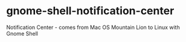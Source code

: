gnome-shell-notification-center
===============================

Notification Center - comes from Mac OS Mountain Lion to Linux with Gnome Shell